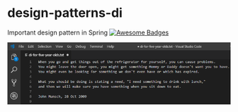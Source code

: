 # design-patterns-di

Important design pattern in Spring [![Awesome Badges](https://img.shields.io/badge/badges-awesome-green.svg)](https://github.com/Naereen/badges)

<p align="center">
  <img src="./src/main/resources/images/di-for-five-year-olds.png" alt="Size Limit CLI" width="853">
</p>